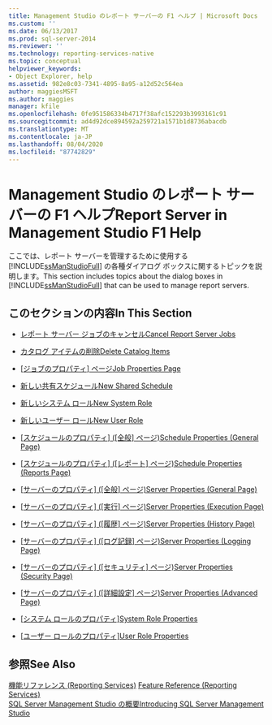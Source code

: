 ```yaml
---
title: Management Studio のレポート サーバーの F1 ヘルプ | Microsoft Docs
ms.custom: ''
ms.date: 06/13/2017
ms.prod: sql-server-2014
ms.reviewer: ''
ms.technology: reporting-services-native
ms.topic: conceptual
helpviewer_keywords:
- Object Explorer, help
ms.assetid: 982e8c03-7341-4895-8a95-a12d52c564ea
author: maggiesMSFT
ms.author: maggies
manager: kfile
ms.openlocfilehash: 0fe951586334b4717f38afc152293b3993161c91
ms.sourcegitcommit: ad4d92dce894592a259721a1571b1d8736abacdb
ms.translationtype: MT
ms.contentlocale: ja-JP
ms.lasthandoff: 08/04/2020
ms.locfileid: "87742829"
---
```

# <a name="report-server-in-management-studio-f1-help"></a><span data-ttu-id="74f99-102">Management Studio のレポート サーバーの F1 ヘルプ</span><span class="sxs-lookup"><span data-stu-id="74f99-102">Report Server in Management Studio F1 Help</span></span>
  <span data-ttu-id="74f99-103">ここでは、レポート サーバーを管理するために使用する [!INCLUDE[ssManStudioFull](../../includes/ssmanstudiofull-md.md)] の各種ダイアログ ボックスに関するトピックを説明します。</span><span class="sxs-lookup"><span data-stu-id="74f99-103">This section includes topics about the dialog boxes in [!INCLUDE[ssManStudioFull](../../includes/ssmanstudiofull-md.md)] that can be used to manage report servers.</span></span>  
  
## <a name="in-this-section"></a><span data-ttu-id="74f99-104">このセクションの内容</span><span class="sxs-lookup"><span data-stu-id="74f99-104">In This Section</span></span>  
  
-   [<span data-ttu-id="74f99-105">レポート サーバー ジョブのキャンセル</span><span class="sxs-lookup"><span data-stu-id="74f99-105">Cancel Report Server Jobs</span></span>](cancel-report-server-jobs-management-studio.md)  
  
-   [<span data-ttu-id="74f99-106">カタログ アイテムの削除</span><span class="sxs-lookup"><span data-stu-id="74f99-106">Delete Catalog Items</span></span>](delete-catalog-items-management-studio.md)  
  
-   <span data-ttu-id="74f99-107">[[ジョブのプロパティ] ページ](job-properties-management-studio.md)</span><span class="sxs-lookup"><span data-stu-id="74f99-107">[Job Properties Page](job-properties-management-studio.md)</span></span>  
  
-   [<span data-ttu-id="74f99-108">新しい共有スケジュール</span><span class="sxs-lookup"><span data-stu-id="74f99-108">New Shared Schedule</span></span>](new-shared-schedule-management-studio.md)  
  
-   [<span data-ttu-id="74f99-109">新しいシステム ロール</span><span class="sxs-lookup"><span data-stu-id="74f99-109">New System Role</span></span>](new-system-role-management-studio.md)  
  
-   [<span data-ttu-id="74f99-110">新しいユーザー ロール</span><span class="sxs-lookup"><span data-stu-id="74f99-110">New User Role</span></span>](new-user-role-management-studio.md)  
  
-   <span data-ttu-id="74f99-111">[[スケジュールのプロパティ] ([全般] ページ)](schedule-properties-general-page.md)</span><span class="sxs-lookup"><span data-stu-id="74f99-111">[Schedule Properties (General Page)](schedule-properties-general-page.md)</span></span>  
  
-   <span data-ttu-id="74f99-112">[[スケジュールのプロパティ] ([レポート] ページ)](schedule-properties-reports-page.md)</span><span class="sxs-lookup"><span data-stu-id="74f99-112">[Schedule Properties (Reports Page)](schedule-properties-reports-page.md)</span></span>  
  
-   <span data-ttu-id="74f99-113">[[サーバーのプロパティ] ([全般] ページ)](report-server-properties-general-page.md)</span><span class="sxs-lookup"><span data-stu-id="74f99-113">[Server Properties (General Page)](report-server-properties-general-page.md)</span></span>  
  
-   <span data-ttu-id="74f99-114">[[サーバーのプロパティ] ([実行] ページ)](server-properties-execution-page.md)</span><span class="sxs-lookup"><span data-stu-id="74f99-114">[Server Properties (Execution Page)](server-properties-execution-page.md)</span></span>  
  
-   <span data-ttu-id="74f99-115">[[サーバーのプロパティ] ([履歴] ページ)](server-properties-history-page.md)</span><span class="sxs-lookup"><span data-stu-id="74f99-115">[Server Properties (History Page)](server-properties-history-page.md)</span></span>  
  
-   <span data-ttu-id="74f99-116">[[サーバーのプロパティ] ([ログ記録] ページ)](server-properties-logging-page.md)</span><span class="sxs-lookup"><span data-stu-id="74f99-116">[Server Properties (Logging Page)](server-properties-logging-page.md)</span></span>  
  
-   <span data-ttu-id="74f99-117">[[サーバーのプロパティ] ([セキュリティ] ページ)](server-properties-security-page-reporting-services.md)</span><span class="sxs-lookup"><span data-stu-id="74f99-117">[Server Properties (Security Page)](server-properties-security-page-reporting-services.md)</span></span>  
  
-   <span data-ttu-id="74f99-118">[[サーバーのプロパティ] ([詳細設定] ページ)](server-properties-advanced-page-reporting-services.md)</span><span class="sxs-lookup"><span data-stu-id="74f99-118">[Server Properties (Advanced Page)](server-properties-advanced-page-reporting-services.md)</span></span>  
  
-   <span data-ttu-id="74f99-119">[[システム ロールのプロパティ]](system-role-properties-management-studio.md)</span><span class="sxs-lookup"><span data-stu-id="74f99-119">[System Role Properties](system-role-properties-management-studio.md)</span></span>  
  
-   <span data-ttu-id="74f99-120">[[ユーザー ロールのプロパティ]](user-role-properties-management-studio.md)</span><span class="sxs-lookup"><span data-stu-id="74f99-120">[User Role Properties](user-role-properties-management-studio.md)</span></span>  
  
## <a name="see-also"></a><span data-ttu-id="74f99-121">参照</span><span class="sxs-lookup"><span data-stu-id="74f99-121">See Also</span></span>  
 <span data-ttu-id="74f99-122">[機能リファレンス (Reporting Services)](../feature-reference-reporting-services.md) </span><span class="sxs-lookup"><span data-stu-id="74f99-122">[Feature Reference (Reporting Services)](../feature-reference-reporting-services.md) </span></span>  
 [<span data-ttu-id="74f99-123">SQL Server Management Studio の概要</span><span class="sxs-lookup"><span data-stu-id="74f99-123">Introducing SQL Server Management Studio</span></span>](../../ssms/sql-server-management-studio-ssms.md)  
  
  
